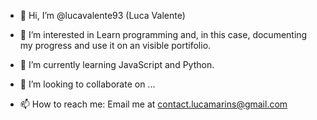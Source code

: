 - 👋 Hi, I’m @lucavalente93 (Luca Valente)

- 👀 I’m interested in
  Learn programming and, in this case, documenting my progress and use it on an visible portifolio.
  
- 🌱 I’m currently learning
  JavaScript and Python.
  
- 💞️ I’m looking to collaborate on ...

- 📫 How to reach me:
Email me at contact.lucamarins@gmail.com

<!---
lucavalente93/lucavalente93 is a ✨ special ✨ repository because its `README.md` (this file) appears on your GitHub profile.
You can click the Preview link to take a look at your changes.
--->
